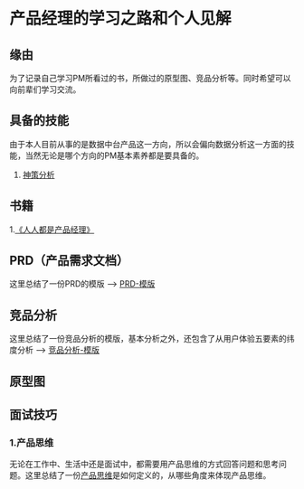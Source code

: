 # 产品经理的学习之路和个人见解
## 缘由
为了记录自己学习PM所看过的书，所做过的原型图、竞品分析等。同时希望可以向前辈们学习交流。
## 具备的技能
由于本人目前从事的是数据中台产品这一方向，所以会偏向数据分析这一方面的技能，当然无论是哪个方向的PM基本素养都是要具备的。  
1. [神策分析](https://github.com/JasonChenhx/ProductManager/tree/main/%E7%A5%9E%E7%AD%96%E5%88%86%E6%9E%90)

## 书籍

1.[《人人都是产品经理》](https://github.com/JasonChenhx/PM_notes.github.io/tree/main/%E4%BA%BA%E4%BA%BA%E9%83%BD%E6%98%AF%E4%BA%A7%E5%93%81%E7%BB%8F%E7%90%86)

## PRD（产品需求文档）
这里总结了一份PRD的模版 --> [PRD-模版](https://github.com/JasonChenhx/ProductManager/tree/main/PRD)

## 竞品分析
这里总结了一份竞品分析的模版，基本分析之外，还包含了从用户体验五要素的纬度分析 ——> [竞品分析-模版](https://github.com/JasonChenhx/ProductManager/tree/main/%E7%AB%9E%E5%93%81%E5%88%86%E6%9E%90)
## 原型图

## 面试技巧

### 1.产品思维
无论在工作中、生活中还是面试中，都需要用产品思维的方式回答问题和思考问题。这里总结了一份[产品思维](https://github.com/JasonChenhx/ProductManager/tree/main/%E4%BA%A7%E5%93%81%E6%80%9D%E7%BB%B4)是如何定义的，从哪些角度来体现产品思维。
